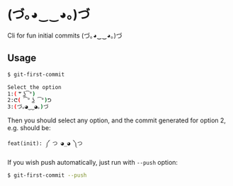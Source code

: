 # (づ｡◕‿‿◕｡)づ
Cli for fun initial commits (づ｡◕‿‿◕｡)づ

## Usage
```bash
$ git-first-commit

Select the option 
1:( ͝° ͜ʖ͡°)
2:ᕦ( ͡° ͜ʖ ͡°)ᕤ
3:(づ｡◕‿‿◕｡)づ
```

Then you should select any option, and the commit generated for option 2, e.g. should be:
```
feat(init): ༼ つ ◕_◕ ༽つ
```

If you wish push automatically, just run with `--push` option:
```bash
$ git-first-commit --push
```
